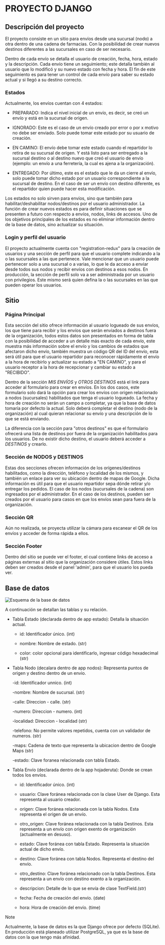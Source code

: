 # PROYECTO DJANGO
## Descripción del proyecto

El proyecto consiste en un sitio para envíos desde una sucursal (nodo) a otra dentro de una cadena de farmacias. Con la posibilidad de crear nuevos destinos diferentes a las sucursales en caso de ser necesario. 

Dentro de cada envío se detalla el usuario de creación, fecha, hora, estado y la descripción. Cada envío tiene un seguimiento; este detalla también al usuario que lo modificó y su nuevo estado con fecha y hora. El fin de este seguimiento es para tener un control de cada envío para saber su estado actual y si llegó a su destino correcto.

### Estados

Actualmente, los envíos cuentan con 4 estados:

* PREPARADO: Indica el nivel inicial de un envío, es decir, se creó un envío y está en la sucursal de origen.

* IGNORADO: Este es el caso de un envío creado por error o por x motivo no debe ser enviado. Solo puede tomar este estado por su usuario de creación.

* EN CAMINO: El envío debe tomar este estado cuando el repartidor lo retira de su sucursal de origen. Y está listo para ser entregado a la sucursal destino o al destino nuevo que creó el usuario de envío (ejemplo: un envío a una ferretería, la cual es ajena a la organización).

* ENTREGADO: Por último, este es el estado que le da un cierre al envío, solo puede tomar dicho estado por un usuario correspondiente a la sucursal de destino. En el caso de ser un envío con destino diferente, es el repartidor quien puede hacer esta modificación.

Los estados no solo sirven para envíos, sino que también para habilitar/deshabilitar nodos/destinos por el usuario administrador. La función de crear nuevos estados es para definir situaciones que se presenten a futuro con respecto a envíos, nodos, links de accesos. Uno de los objetivos principales de los estados es no eliminar información dentro de la base de datos, sino actualizar su situación.

### Login y perfil del usuario

El proyecto actualmente cuenta con "registration-redux" para la creación de usuarios y una sección de perfil para que el usuario complete indicando a la o las sucursales a las que pertenece. Vale mencionar que un usuario puede pertenecer solo a una sucursal o a varias, lo que le da acceso a enviar desde todos sus nodos y recibir envíos con destinos a esos nodos. En producción, la sección de perfil solo va a ser administrada por un usuario con privilegios. Este mismo será quien defina la o las sucursales en las que pueden operar los usuarios.   

## Sitio
### Página Principal

Esta sección del sitio ofrece información al usuario logueado de sus envíos, los que tiene para recibir y los envíos que serán enviados a destinos fuera de la organización, todos estos datos son presentados en forma de tabla con la posibilidad de acceder a un detalle más exacto de cada envío, este muestra más información sobre el envío y los cambios de estados que afectaron dicho envío, también muestra un código QR del ID del envío, esta será útil para que el usuario repartidor para reconocer rápidamente el envío a la hora de recibirlo y actualizar su estado a "EN CAMINO", y para el usuario receptor a la hora de recepcionar y cambiar su estado a "RECIBIDO".

Dentro de la sección *MIS ENVÍOS* y *OTROS DESTINOS* está el link para acceder al formulario para crear en envíos. En los dos casos, este formulario solo dará la opción para crear los envíos con origen relacionado a  nodos (sucursales) habilitados que tenga el usuario logueado. La fecha y hora de creación no serán un campo a completar, ya que la base de datos tomaría por defecto la actual. Solo deberá completar el destino (nodo de la organización) al cual quieran relacionar su envío y una descripción de lo que se está enviando.

La diferencia con la sección para "otros destinos" es que el formulario ofrecerá una lista de destinos por fuera de la organización habilitados para los usuarios. De no existir dicho destino, el usuario deberá acceder a *DESTINOS* y crearlo. 

### Sección de NODOS y DESTINOS

Estas dos secciones ofrecen información de los orígenes/destinos habilitados, como la dirección, teléfono y localidad de los mismos, y también un enlace para ver su ubicación dentro de mapas de Google. Dicha información es útil para que el usuario repartidor sepa dónde retirar y/o entregar los pedidos. El caso de los nodos (sucursales de la cadena) son ingresados por el administrador. En el caso de los destinos, pueden ser creados por el usuario para casos en que los envíos sean para fuera de la organización.

### Sección QR 

Aún no realizada, se proyecta utilizar la cámara para escanear el QR de los envíos y acceder de forma rápida a ellos.

### Sección Footer

Dentro del sitio se puede ver el footer, el cual contiene links de acceso a páginas externas al sitio que la organización considere útiles. Estos links deben ser creados desde el panel 'admin', para que el usuario los pueda ver.

## Base de datos

![Esquema de la base de datos](static_dev/db.jpg)

A continuación se detallan las tablas y su relación.

* Tabla Estado (declarada dentro de app estado): Detalla la situación actual. 

    - id: Identificador único. (int)

    - nombre: Nombre de estado. (str)

    - color: color opcional para identificarlo, ingresar código hexadecimal (str)

* Tabla Nodo (decalara dentro de app nodos): Representa puntos de origen y destino dentro de un envio.

    -id: Identificador unnico. (int)

    -nombre: Nombre de sucursal. (str)
    
    -calle: Direccion - calle. (str)

    -numero: Direccion - numero. (int)

    -localidad: Direccion - localidad (str)
    
    -telefono: No permite valores repetidos, cuenta con un validador de numeros. (str) 

    -maps: Cadena de texto que representa la ubicacion dentro de Google Maps (str)

    -estado: Clave foranea relacionada con tabla Estado.

*  Tabla Envío (declarada dentro de la app hojaderuta): Donde se crean todos los envíos.
    
    - id: Identificador único. (int)

    - usuario: Clave foránea relacionada con la clase User de Django. Esta representa al usuario creador.
    
    - origen: Clave foránea relacionada con la tabla Nodos. Esta representa el origen de un envío.

    - otro_origen: Clave foránea relacionada con la tabla Destinos. Esta representa a un envío con origen exento de organización (actualmente en desuso). 

    - estado: Clave foránea con tabla Estado. Representa la situación actual de dicho envío.
   
    - destino: Clave foránea con tabla Nodos. Representa el destino del envío.
    
    - otro_destino: Clave foránea relacionado con la tabla Destinos. Esta representa a un envío con destino exento a la organización. 
    
    - descripcion: Detalle de lo que se envía de clase TextField.(str)
    
    - fecha: Fecha de creación del envío. (date)
    
    - hora: Hora de creación del envío. (time) 

> [!NOTE]
> Actualmente, la base de datos es la que Django ofrece por defecto (SQLite). En producción está planeado utilizar PostgreSQL, ya que es la base de datos con la que tengo más afinidad. 


